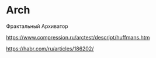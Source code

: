 # Arch
Фрактальный Архиватор

https://www.compression.ru/arctest/descript/huffmans.htm

https://habr.com/ru/articles/186202/
